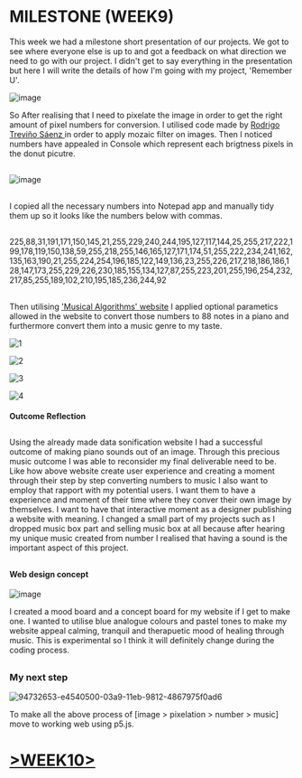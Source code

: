 # MILESTONE (WEEK9)

This week we had a milestone short presentation of our projects. We got to see where everyone else is up to and got a feedback on what direction we need to go with our project.
I didn't get to say everything in the presentation but here I will write the details of how I'm going with my project, 'Remember U'.



![image](https://user-images.githubusercontent.com/68723268/94731108-96d69880-03a7-11eb-9d5d-5c4bb1fbcb58.png)


So After realising that I need to pixelate the image in order to get the right amount of pixel numbers for conversion. I utilised code made by [Rodrigo Treviño Sáenz ](https://byrodrigo.wordpress.com/2010/09/24/pixelate-with-processing/) in order to apply mozaic filter on images. Then I noticed numbers have appealed in Console which represent each brigtness pixels in the donut picutre.
##
![image](https://user-images.githubusercontent.com/68723268/94731936-e8335780-03a8-11eb-88aa-27b059011e83.png)
##
I copied all the necessary numbers into Notepad app and manually tidy them up so it looks like the numbers below with commas.
##

225,88,31,191,171,150,145,21,255,229,240,244,195,127,117,144,25,255,217,222,199,178,119,150,138,59,255,218,255,146,165,127,171,174,51,255,222,234,241,162,135,163,190,21,255,224,254,196,185,122,149,136,23,255,226,217,218,186,186,128,147,173,255,229,226,230,185,155,134,127,87,255,223,201,255,196,254,232,217,85,255,189,102,210,195,185,236,244,92

##
Then utilising ['Musical Algorithms' website](http://musicalgorithms.org/4.1/app/) I applied optional parametics allowed in the website to convert those numbers to 88 notes in a piano and furthermore convert them into a music genre to my taste.


![1](https://user-images.githubusercontent.com/68723268/94732100-24ff4e80-03a9-11eb-9330-10e3263d0e5a.JPG)

![2](https://user-images.githubusercontent.com/68723268/94732147-39434b80-03a9-11eb-839c-62e5b7e17ff5.JPG)

![3](https://user-images.githubusercontent.com/68723268/94732177-42341d00-03a9-11eb-8b8b-73e333e4ab74.JPG)

![4](https://user-images.githubusercontent.com/68723268/94732197-4a8c5800-03a9-11eb-9ad1-015bbc34e17f.JPG)

#### Outcome Reflection
##
Using the already made data sonification website I had a successful outcome of making piano sounds out of an image. Through this precious music outcome I was able to reconsider my final deliverable need to be. Like how above website create user experience and creating a moment through their step by step converting numbers to music I also want to employ that rapport with my potential users. I want them to have a experience and moment of their time where they conver their own image by themselves. I want to have that interactive moment as a designer publishing a website with meaning. I changed a small part of my projects such as I dropped music box part and selling music box at all because after hearing my unique music created from number I realised that having a sound is the important aspect of this project.

##
#### Web design concept
![image](https://user-images.githubusercontent.com/68723268/94731270-d9987080-03a7-11eb-859a-b4c3a57eeca6.png)

I created a mood board and a concept board for my website if I get to make one. I wanted to utilise blue analogue colours and pastel tones to make my website appeal calming, tranquil and therapuetic mood of healing through music. This is experimental so I think it will definitely change during the coding process.

 
##
### My next step
![94732653-e4540500-03a9-11eb-9812-4867975f0ad6](https://user-images.githubusercontent.com/68723268/96767303-134d1c00-1428-11eb-885b-5d7aa9b653ba.png)


To make all the above process of [image > pixelation > number > music] move to working web using p5.js.


# [>WEEK10>](https://github.com/yerim-kim/slave2algorithm/tree/master/week10)
